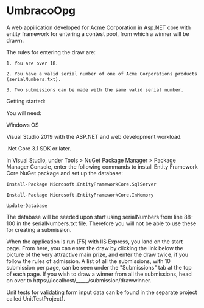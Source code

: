 # UmbracoOpg


A web appilication developed for Acme Corporation in Asp.NET core with entity framework for entering a contest pool, from which a winner will be drawn.

The rules for entering the draw are: 

	1. You are over 18. 
	
	2. You have a valid serial number of one of Acme Corporations products (serialNumbers.txt).
	
	3. Two submissions can be made with the same valid serial number.

Getting started:

You will need:

Windows OS

Visual Studio 2019 with the ASP.NET and web development workload.

.Net Core 3.1 SDK or later.

In Visual Studio, under Tools > NuGet Package Manager > Package Manager Console, enter the following commands to install Entity Framework Core NuGet package and set up the database: 

	Install-Package Microsoft.EntityFrameworkCore.SqlServer
	
	Install-Package Microsoft.EntityFrameworkCore.InMemory
	
	Update-Database

The database will be seeded upon start using serialNumbers from line 88-100 in the serialNumbers.txt file. Therefore you will not be able to use these for creating a submission.

When the application is run (F5) with IIS Express, you land on the start page. From here, you can enter the draw by clicking the link below the picture of the very attractive main prize, and enter the draw twice, if you follow the rules of admission. 
A list of all the submissions, with 10 submission per page, can be seen under the "Submissions" tab at the top of each page. 
If you wish to draw a winner from all the submissions, head on over to https://localhost/_____/submission/drawwinner.

Unit tests for validating form input data can be found in the separate project called UnitTestProject1.
